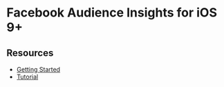 Facebook Audience Insights for iOS 9+
=

Resources
-
- [Getting Started](https://developers.facebook.com/docs/ios/getting-started)
- [Tutorial](http://www.brianjcoleman.com/tutorial-how-to-use-login-in-facebook-sdk-4-0-for-swift/)
